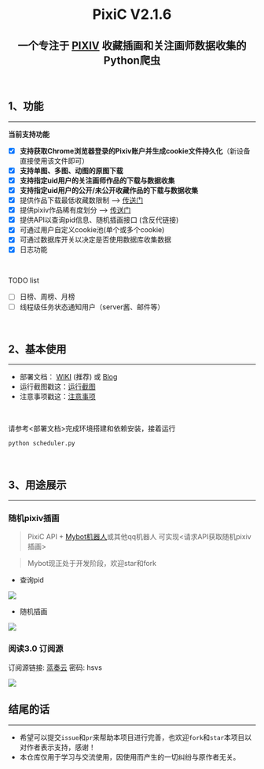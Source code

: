 <div align="center">

# PixiC V2.1.6

## **一个专注于 [PIXIV](https://www.pixiv.net/) 收藏插画和关注画师数据收集的Python爬虫**

</div>

</br>

## 1、功能

---

**当前支持功能**

- [x] **支持获取Chrome浏览器登录的Pixiv账户并生成cookie文件持久化**（新设备直接使用该文件即可）
- [x] **支持单图、多图、动图的原图下载**
- [x] **支持指定uid用户的关注画师作品的下载与数据收集**
- [x] **支持指定uid用户的公开/未公开收藏作品的下载与数据收集**
- [x] 提供作品下载最低收藏数限制 --> [传送门](https://github.com/Coder-Sakura/PixiC/wiki/%E5%85%B3%E4%BA%8EPixiC%E9%85%8D%E7%BD%AE%E7%9A%84%E4%B8%89%E8%A8%80%E4%B8%A4%E8%AF%AD#%E5%87%A0%E7%A7%8D%E5%B8%B8%E8%A7%81%E5%9C%BA%E6%99%AF%E7%9A%84config%E6%96%87%E4%BB%B6%E9%85%8D%E7%BD%AE)
- [x] 提供pixiv作品稀有度划分 --> [传送门](https://github.com/Coder-Sakura/PixiC/wiki/%E5%85%B3%E4%BA%8EPixiC%E7%9A%84%E6%9D%82%E8%B0%88#%E5%85%B3%E4%BA%8E%E4%BD%9C%E5%93%81%E7%A8%80%E6%9C%89%E5%BA%A6%E5%88%92%E5%88%86)
- [x] 提供API以查询pid信息、随机插画接口 (含反代链接)
- [x] 可通过用户自定义cookie池(单个或多个cookie)
- [x] 可通过数据库开关以决定是否使用数据库收集数据
- [x] 日志功能

</br>

TODO list

- [ ] 日榜、周榜、月榜 
- [ ] 线程级任务状态通知用户（server酱、邮件等）

</br>

## 2、基本使用

---

+ 部署文档：  [WIKI](https://github.com/Coder-Sakura/PixiC/wiki) (推荐) 或 [Blog](http://mybot.top/blog/2020/06/24/pixic-bu-shu/)
+ 运行截图戳这：[运行截图](https://github.com/Coder-Sakura/PixiC/wiki/运行截图)
+ 注意事项戳这：[注意事项](https://github.com/Coder-Sakura/PixiC/wiki/%E6%B3%A8%E6%84%8F%E4%BA%8B%E9%A1%B9)

</br>

请参考<部署文档>完成环境搭建和依赖安装，接着运行

```
python scheduler.py
```

</br>

## 3、用途展示

---

### 随机pixiv插画

> PixiC API + [Mybot机器人](https://github.com/WriteCode-ChangeWorld/mybot)或其他qq机器人 可实现<请求API获取随机pixiv插画>

> Mybot现正处于开发阶段，欢迎star和fork

+ 查询pid

![](https://i.loli.net/2021/01/02/PH2NnqUpZBCwo6c.png)

+ 随机插画

![](https://i.loli.net/2021/01/02/1XUNKrsnJRk6V95.png)



### 阅读3.0 订阅源

订阅源链接: [蓝奏云](https://python.lanzout.com/b0bsanjmj)  密码: hsvs

![](https://s2.loli.net/2022/01/21/2Nh9r8gRYeSI5s4.jpg)



## 结尾的话

---

+ 希望可以提交`issue`和`pr`来帮助本项目进行完善，也欢迎`fork`和`star`本项目以对作者表示支持，感谢！
+ 本仓库仅用于学习与交流使用，因使用而产生的一切纠纷与原作者无关。